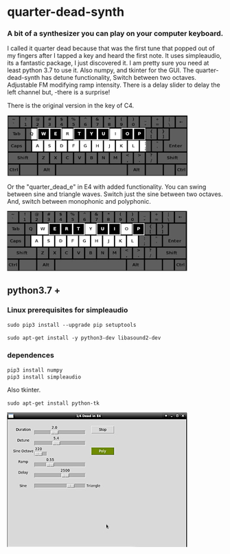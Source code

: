 # quarter-dead-synth

### A bit of a synthesizer you can play on your computer keyboard.

I called it quarter dead because that was the first tune that popped out
of my fingers after I tapped a key and heard the first note. It uses
simpleaudio, its a fantastic package, I just discovered it. I am pretty
sure you need at least python 3.7 to use it. Also numpy, and tkinter for the GUI.
The quarter-dead-synth has detune functionality, Switch between two octaves.
Adjustable FM modifying ramp intensity. There is a delay slider to
delay the left channel but, -there is a surprise!

There is the original version in the key of C4.

![qdc-layout](images/kb_c.jpg)

Or the "quarter_dead_e" in E4 with
added functionality. You can swing between sine and triangle waves.
Switch just the sine between two octaves.
And, switch between monophonic and polyphonic.

![qde-layout](images/kb_e.jpg)

## python3.7 +

### Linux prerequisites for simpleaudio

```
sudo pip3 install --upgrade pip setuptools
```
```
sudo apt-get install -y python3-dev libasound2-dev
```

### dependences

```
pip3 install numpy
pip3 install simpleaudio
```
Also tkinter.

```
sudo apt-get install python-tk
```

![qdgui-layout](images/qds_gui.jpg)
